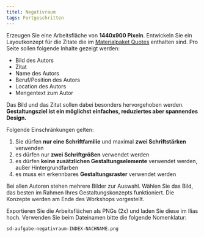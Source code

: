 ```yaml
---
titel: Negativraum
tags: Fortgeschritten
---
```


Erzeugen Sie eine Arbeitsfläche von **1440x900 Pixeln**. Entwickeln Sie ein Layoutkonzept für die Zitate die im [Materialpaket Quotes](../../download/workshops/systematische-proportionen-und-abstaende/quotes.zip) enthalten sind. Pro Seite sollen folgende Inhalte gezeigt werden:
- Bild des Autors
- Zitat
- Name des Autors
- Beruf/Position des Autors
- Location des Autors
- Mengentext zum Autor

Das Bild und das Zitat sollen dabei besonders hervorgehoben werden. **Gestaltungsziel ist ein möglichst einfaches, reduziertes aber spannendes Design.**

Folgende Einschränkungen gelten:
1. Sie dürfen **nur eine Schriftfamilie** und maximal **zwei Schriftstärken** verwenden
2. es dürfen nur **zwei Schriftgrößen** verwendet werden
3. es dürfen **keine zusätzlichen Gestaltungselemente** verwendet werden, außer Hintergrundfarben
4. es muss ein erkennbares **Gestaltungsraster** verwendet werden

Bei allen Autoren stehen mehrere Bilder zur Auswahl. Wählen Sie das Bild, das besten im Rahmen Ihres Gestaltungskonzepts funktioniert. Die Konzepte werden am Ende des Workshops vorgestellt.

Exportieren Sie die Arbeitsflächen als PNGs (2x) und laden Sie diese im Ilias hoch. Verwenden Sie beim Dateinamen bitte die folgende Nomenklatur:

```sd-aufgabe-negativraum-INDEX-NACHNAME.png```